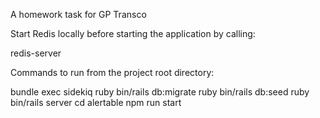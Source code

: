 A homework task for GP Transco

Start Redis locally before starting the application by calling:

redis-server

Commands to run from the project root directory:

bundle exec sidekiq
ruby bin/rails db:migrate
ruby bin/rails db:seed
ruby bin/rails server
cd alertable
npm run start